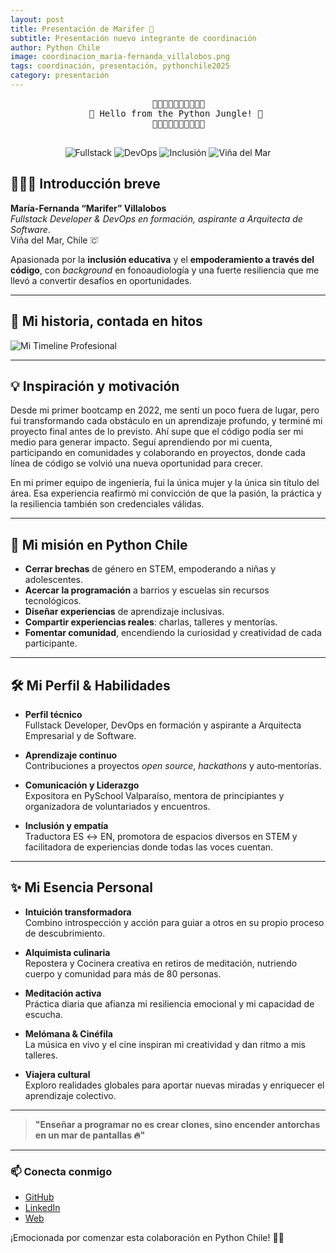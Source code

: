 ```yaml
---
layout: post
title: Presentación de Marifer 🌊
subtitle: Presentación nuevo integrante de coordinación
author: Python Chile
image: coordinacion_maria-fernanda_villalobos.png
tags: coordinación, presentación, pythonchile2025
category: presentación
---
```


<div align="center">
  <pre>
    🐍🐍🐍🐍🐍🐍🐍🐍🐍🐍
   🐍 Hello from the Python Jungle! 🐍
    🐍🐍🐍🐍🐍🐍🐍🐍🐍🐍
  </pre>
  
<p align="center">
    <img src="https://img.shields.io/badge/Fullstack-Python%20%2B%20JS-blueviolet.svg" alt="Fullstack">
    <img src="https://img.shields.io/badge/DevOps-Formaci%C3%B3n-orange" alt="DevOps">
    <img src="https://img.shields.io/badge/STEM-Inclusi%C3%B3n-purple" alt="Inclusión">
    <img src="https://img.shields.io/badge/Vi%C3%B1a%20del%20Mar-Ocean%20Life-lightgrey" alt="Viña del Mar">
</p>
</div>

## 👩🏻‍💻 Introducción breve

**María-Fernanda “Marifer” Villalobos**  
*Fullstack Developer & DevOps en formación, aspirante a Arquitecta de Software*.  
Viña del Mar, Chile <img src="https://rawcdn.githack.com/twitter/twemoji/v14.0.2/assets/svg/1f1e8-1f1f1.svg" alt="🇨🇱" style="height:1em;">

Apasionada por la **inclusión educativa** y el **empoderamiento a través del código**, con _background_ en fonoaudiología y una fuerte resiliencia que me llevó a convertir desafíos en oportunidades.

---

## 🌟 Mi historia, contada en hitos

![Mi Timeline Profesional](https://www.mermaidchart.com/raw/5d326ad4-0587-4f0f-9f07-d8102c808ab8?theme=light&version=v0.1&format=svg)

---

## 💡 Inspiración y motivación

Desde mi primer bootcamp en 2022, me sentí un poco fuera de lugar, pero fui transformando cada obstáculo en un aprendizaje profundo, y terminé mi proyecto final antes de lo previsto.
Ahí supe que el código podía ser mi medio para generar impacto. Seguí aprendiendo por mi cuenta, participando en comunidades y colaborando en proyectos, donde cada línea de código se volvió una nueva oportunidad para crecer.

En mi primer equipo de ingeniería, fui la única mujer y la única sin título del área. Esa experiencia reafirmó mi convicción de que la pasión, la práctica y la resiliencia también son credenciales válidas.

---

## 🎯 Mi misión en Python Chile

- **Cerrar brechas** de género en STEM, empoderando a niñas y adolescentes.
- **Acercar la programación** a barrios y escuelas sin recursos tecnológicos.
- **Diseñar experiencias** de aprendizaje inclusivas.
- **Compartir experiencias reales**: charlas, talleres y mentorías.
- **Fomentar comunidad**, encendiendo la curiosidad y creatividad de cada participante.

---

## 🛠 Mi Perfil & Habilidades

- **Perfil técnico**  
  Fullstack Developer, DevOps en formación y aspirante a Arquitecta Empresarial y de Software.

- **Aprendizaje continuo**  
  Contribuciones a proyectos _open source_, _hackathons_ y auto‑mentorías.

- **Comunicación y Liderazgo**  
  Expositora en PySchool Valparaíso, mentora de principiantes y organizadora de voluntariados y encuentros.

- **Inclusión y empatía**  
  Traductora ES ↔️ EN, promotora de espacios diversos en STEM y facilitadora de experiencias donde todas las voces cuentan.

---

## ✨ Mi Esencia Personal

- **Intuición transformadora**  
  Combino introspección y acción para guiar a otros en su propio proceso de descubrimiento.

- **Alquimista culinaria**  
  Repostera y Cocinera creativa en retiros de meditación, nutriendo cuerpo y comunidad para más de 80 personas.

- **Meditación activa**  
  Práctica diaria que afianza mi resiliencia emocional y mi capacidad de escucha.

- **Melómana & Cinéfila**  
  La música en vivo y el cine inspiran mi creatividad y dan ritmo a mis talleres.

- **Viajera cultural**  
  Exploro realidades globales para aportar nuevas miradas y enriquecer el aprendizaje colectivo.

---

> **"Enseñar a programar no es crear clones, sino encender antorchas en un mar de pantallas 🔥"**

---

### 📫 Conecta conmigo  
- [GitHub](https://github.com/MariferVL)  
- [LinkedIn](https://www.linkedin.com/in/marifervl/)  
- [Web](https://marifer.web.app/)


¡Emocionada por comenzar esta colaboración en Python Chile! 🐍🚀